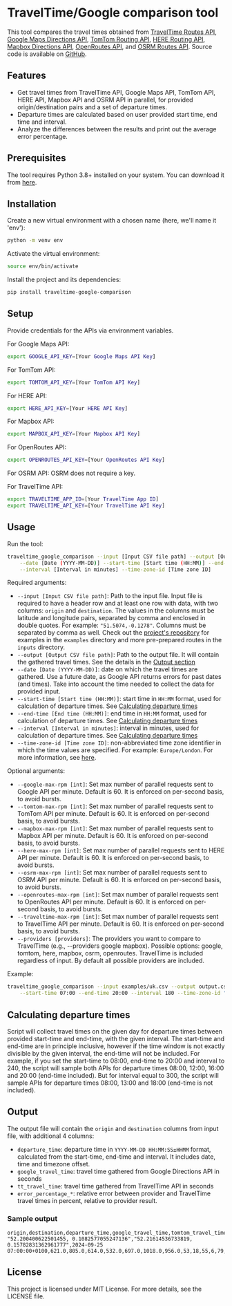 # TravelTime/Google comparison tool

This tool compares the travel times obtained from [TravelTime Routes API](https://docs.traveltime.com/api/reference/routes),
[Google Maps Directions API](https://developers.google.com/maps/documentation/directions/get-directions),
[TomTom Routing API](https://developer.tomtom.com/routing-api/documentation/tomtom-maps/routing-service),
[HERE Routing API](https://www.here.com/docs/bundle/routing-api-v8-api-reference),
[Mapbox Directions API](https://docs.mapbox.com/api/navigation/directions/),
[OpenRoutes API](https://openrouteservice.org/dev/#/api-docs/v2/directions/%7Bprofile%7D/get),
and [OSRM Routes API](https://project-osrm.org/docs/v5.5.1/api/?language=cURL#route-service).
Source code is available on [GitHub](https://github.com/traveltime-dev/traveltime-google-comparison).

## Features

- Get travel times from TravelTime API, Google Maps API, TomTom API, HERE API, Mapbox API and OSRM API in parallel, for provided origin/destination pairs and a set 
    of departure times.
- Departure times are calculated based on user provided start time, end time and interval.  
- Analyze the differences between the results and print out the average error percentage.

## Prerequisites

The tool requires Python 3.8+ installed on your system. You can download it from [here](https://www.python.org/downloads/).

## Installation
Create a new virtual environment with a chosen name (here, we'll name it 'env'):
```bash
python -m venv env
```

Activate the virtual environment:
```bash
source env/bin/activate
```

Install the project and its dependencies:
```bash
pip install traveltime-google-comparison
```

## Setup
Provide credentials for the APIs via environment variables.

For Google Maps API:

```bash
export GOOGLE_API_KEY=[Your Google Maps API Key]
```

For TomTom API:

```bash
export TOMTOM_API_KEY=[Your TomTom API Key]
```

For HERE API:

```bash
export HERE_API_KEY=[Your HERE API Key]
```

For Mapbox API:

```bash
export MAPBOX_API_KEY=[Your Mapbox API Key]
```

For OpenRoutes API:

```bash
export OPENROUTES_API_KEY=[Your OpenRoutes API Key]
```

For OSRM API: OSRM does not require a key.

For TravelTime API:
```bash
export TRAVELTIME_APP_ID=[Your TravelTime App ID]
export TRAVELTIME_API_KEY=[Your TravelTime API Key]
```

## Usage
Run the tool:
```bash
traveltime_google_comparison --input [Input CSV file path] --output [Output CSV file path] \
    --date [Date (YYYY-MM-DD)] --start-time [Start time (HH:MM)] --end-time [End time (HH:MM)] \
    --interval [Interval in minutes] --time-zone-id [Time zone ID] 
```
Required arguments:
- `--input [Input CSV file path]`: Path to the input file. Input file is required to have a header row and at least one 
    row with data, with two columns: `origin` and `destination`.
    The values in the columns must be latitude and longitude pairs, separated 
    by comma and enclosed in double quotes. For example: `"51.5074,-0.1278"`. Columns must be separated by comma as well.
    Check out the [project's repository](https://github.com/traveltime-dev/traveltime-google-comparison.git) 
    for examples in the `examples` directory and more pre-prepared routes in the `inputs` directory.
- `--output [Output CSV file path]`: Path to the output file. It will contain the gathered travel times. 
  See the details in the [Output section](#output)
- `--date [Date (YYYY-MM-DD)]`: date on which the travel times are gathered. Use a future date, as Google API returns
  errors for past dates (and times). Take into account the time needed to collect the data for provided input.
- `--start-time [Start time (HH:MM)]`: start time in `HH:MM` format, used for calculation of departure times.
  See [Calculating departure times](#calculating-departure-times)
- `--end-time [End time (HH:MM)]`: end time in `HH:MM` format, used for calculation of departure times.
  See [Calculating departure times](#calculating-departure-times)
- `--interval [Interval in minutes]`: interval in minutes, used for calculation of departure times. 
   See [Calculating departure times](#calculating-departure-times)
- `--time-zone-id [Time zone ID]`: non-abbreviated time zone identifier in which the time values are specified. 
  For example: `Europe/London`. For more information, see [here](https://en.wikipedia.org/wiki/List_of_tz_database_time_zones).



Optional arguments:
- `--google-max-rpm [int]`: Set max number of parallel requests sent to Google API per minute. Default is 60.
  It is enforced on per-second basis, to avoid bursts.
- `--tomtom-max-rpm [int]`: Set max number of parallel requests sent to TomTom API per minute. Default is 60.
  It is enforced on per-second basis, to avoid bursts.
- `--mapbox-max-rpm [int]`: Set max number of parallel requests sent to Mapbox API per minute. Default is 60.
  It is enforced on per-second basis, to avoid bursts.
- `--here-max-rpm [int]`: Set max number of parallel requests sent to HERE API per minute. Default is 60.
  It is enforced on per-second basis, to avoid bursts.
- `--osrm-max-rpm [int]`: Set max number of parallel requests sent to OSRM API per minute. Default is 60.
  It is enforced on per-second basis, to avoid bursts.
- `--openroutes-max-rpm [int]`: Set max number of parallel requests sent to OpenRoutes API per minute. Default is 60.
    It is enforced on per-second basis, to avoid bursts.
- `--traveltime-max-rpm [int]`: Set max number of parallel requests sent to TravelTime API per minute. Default is 60.
  It is enforced on per-second basis, to avoid bursts.
- `--providers [providers]`: The providers you want to compare to TravelTime (e.g., --providers google mapbox).
  Possible options: google, tomtom, here, mapbox, osrm, openroutes. TravelTime is included regardless of input.
  By default all possible providers are included.

Example:

```bash
traveltime_google_comparison --input examples/uk.csv --output output.csv --date 2023-09-20 \
    --start-time 07:00 --end-time 20:00 --interval 180 --time-zone-id "Europe/London"
```

## Calculating departure times
Script will collect travel times on the given day for departure times between provided start-time and end-time, with the
given interval. The start-time and end-time are in principle inclusive, however if the time window is not exactly divisible by the 
given interval, the end-time will not be included. For example, if you set the start-time to 08:00, end-time to 20:00 
and interval to 240, the script will sample both APIs for departure times 08:00, 12:00, 16:00 and 20:00 (end-time 
included). But for interval equal to 300, the script will sample APIs for departure times 08:00, 13:00 and 18:00 (end-time 
is not included).

## Output
The output file will contain the `origin` and `destination` columns from input file, with additional 4 columns: 
  - `departure_time`: departure time in `YYYY-MM-DD HH:MM:SS±HHMM` format, calculated from the start-time, end-time and interval.
    It includes date, time and timezone offset.
  - `google_travel_time`: travel time gathered from Google Directions API in seconds
  - `tt_travel_time`: travel time gathered from TravelTime API in seconds
  - `error_percentage_*`: relative error between provider and TravelTime travel times in percent, relative to provider result.

### Sample output
```csv
origin,destination,departure_time,google_travel_time,tomtom_travel_time,here_travel_time,osrm_travel_time,openroutes_travel_time,mapbox_travel_time,tt_travel_time,error_percentage_google,error_percentage_tomtom,error_percentage_here,error_percentage_mapbox,error_percentage_osrm,error_percentage_openroutes
"52.200400622501455, 0.1082577055247136","52.21614536733819, 0.15782831362961777",2024-09-25 07:00:00+0100,621.0,805.0,614.0,532.0,697.0,1018.0,956.0,53,18,55,6,79,37
```

## License
This project is licensed under MIT License. For more details, see the LICENSE file.
